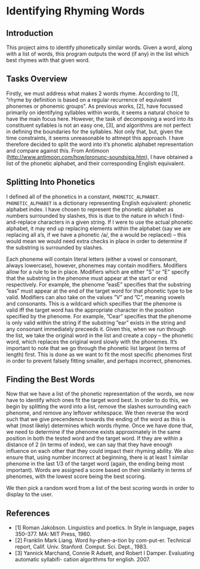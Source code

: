 # Identifying Rhyming Words

## Introduction
This project aims to identify phonetically similar words. Given a word, along with a list of words, this program outputs the word (if any) in the list which best rhymes with that given word.

## Tasks Overview
Firstly, we must address what makes 2 words rhyme. According to [1], ”rhyme by definition is based on a regular recurrence of equivalent phonemes or phonemic groups”. As previous works, [2], have focussed primarily on identifying syllables within words, it seems a natural choice to have the main focus here. However, the task of decomposing a word into its constituent syllables is not an easy one, [3], and algorithms are not perfect in defining the boundaries for the syllables. Not only that, but, given the time constraints, it seems unreasonable to attmept this approach. I have therefore decided to split the word into it’s phonetic alphabet representation and compare against this. From Antimoon (http://www.antimoon.com/how/pronunc-soundsipa.htm), I have obtained a list of the phonetic alphabet, and their corresponding English equivalent.

## Splitting Into Phonetics
I defined all of the phonetics in a constant, `PHONETIC_ALPHABET`. `PHONETIC_ALPHABET` is a dictionary representing English equivalent: phonetic alphabet index. I have chosen to represent the phonetic alphabet as numbers surrounded by slashes, this is due to the nature in which I find-and-replace characters in a given string. If I were to use the actual phonetic alphabet, it may end up replacing elements within the alphabet (say we are replacing all a’s, if we have a phonetic /a/, the a would be replaced) – this would mean we would need extra checks in place in order to determine if the substring is surrounded by slashes.

Each phoneme will contain literal letters (either a vowel or consonant, always lowercase), however, phonemes may contain modifiers. Modifiers allow for a rule to be in place. Modifiers which are either ”S” or ”E” specify that the substring in the phenome must appear at the start or end respectively. For example, the phenome ”easE” specifies that the substring ”eas” must appear at the end of the target word for that phonetic type to be valid. Modifiers can also take on the values ”V” and ”C”, meaning vowels and consonants. This is a wildcard which specifies that the phenome is valid iff the target word has the appropriate character in the position specified by the phenome. For example, ”Cear” specifies that the phenome is only valid within the string if the substring ”ear” exists in the string and any consonant immediately preceeds it.
Given this, when we run through the list, we take the original word in the list and create a copy – the phonetic word, which replaces the original word slowly with the phonemes. It’s important to note that we go through the phonetic list largest (in terms of length) first. This is done as we want to fit the most specific phenomes first in order to prevent falsely fitting smaller, and perhaps incorrect, phenomes.

## Finding the Best Words
Now that we have a list of the phonetic representation of the words, we now have to identify which ones fit the target word best. In order to do this, we begin by splitting the word into a list, remove the slashes surrounding each phenome, and remove any leftover whitespace. We then reverse the word such that we give precendence towards the ending of the word as this is what (most likely) determines which words rhyme. Once we have done that, we need to determine if the phenome exists approximately in the same position in both the tested word and the target word. If they are within a distance of 2 (in terms of index), we can say that they have enough influence on each other that they could impact their rhyming ability. We also ensure that, using number incorrect at beginning, there is at least 1 similar phenome in the last 1/3 of the target word (again, the ending being most important). Words are assigned a score based on their similarity in terms of phenomes, with the lowest score being the best scoring.

We then pick a random word from a list of the best scoring words in order to display to the user.

## References
* [1] Roman Jakobson. Linguistics and poetics. In Style in language, pages 350–377. MA: MIT Press, 1960.
* [2] Franklin Mark Liang. Word hy-phen-a-tion by com-put-er. Technical report, Calif. Univ. Stanford. Comput. Sci. Dept., 1983.
* [3] Yannick Marchand, Connie R Adsett, and Robert I Damper. Evaluating automatic syllabifi- cation algorithms for english. 2007.
